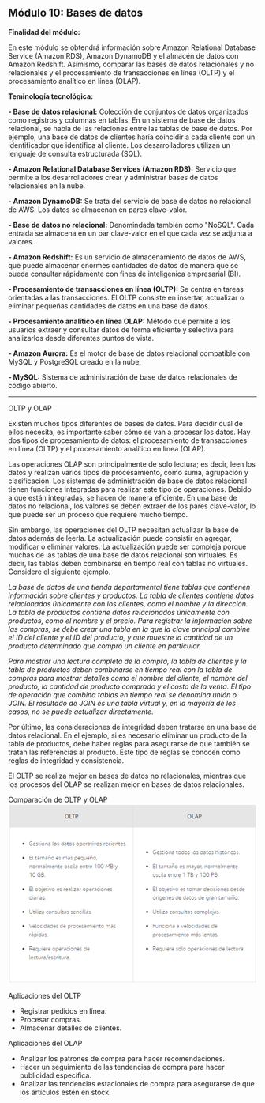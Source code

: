 ## Módulo 10: Bases de datos

**Finalidad del módulo:** 

En este módulo se obtendrá información sobre Amazon Relational Database Service (Amazon RDS), Amazon DynamoDB y el almacén de datos con Amazon Redshift. Asímismo, comparar las bases de datos relacionales y no relacionales y el procesamiento de transacciones en línea (OLTP) y el procesamiento analítico en línea (OLAP).

**Teminología tecnológica:**

**- Base de datos relacional:** Colección de conjuntos de datos organizados como registros y  columnas en tablas. En un sistema de base de datos relacional, se habla de las relaciones entre las tablas de base de datos. Por ejemplo, una base de datos de clientes haría coincidir a cada cliente con un identificador que identifica al cliente. Los desarrolladores utilizan un lenguaje de consulta estructurada (SQL). 

**- Amazon Relational Database Services (Amazon RDS):** Servicio que permite a los desarrolladores crear y administrar bases de datos relacionales en la nube.

**- Amazon DynamoDB:** Se trata del servicio de base de datos no relacional de AWS. Los datos se almacenan en pares clave-valor. 

**- Base de datos no relacional:** Denomindada también como "NoSQL". Cada entrada se almacena en un par clave-valor en el que cada vez se adjunta a valores. 

**- Amazon Redshift:** Es un servicio de almacenamiento de datos de AWS, que puede almacenar enormes cantidades de datos de manera que se pueda consultar rápidamente con fines de inteligenica empresarial (BI).

**- Procesamiento de transacciones en línea (OLTP):** Se centra en tareas orientadas a las transacciones. El OLTP consiste en insertar, actualizar o eliminar pequeñas cantidades de datos en una base de datos.

**- Procesamiento analítico en línea OLAP:** Método que permite a los usuarios extraer y consultar datos de forma eficiente y selectiva para analizarlos desde diferentes puntos de vista. 

**- Amazon Aurora:** Es el motor de base de datos relacional compatible con MySQL y PostgreSQL creado en la nube. 

**- MySQL:** Sistema de administración de base de datos relacionales de código abierto.

---
OLTP y OLAP

Existen muchos tipos diferentes de bases de datos. Para decidir cuál de ellos necesita, es importante saber cómo se van a procesar los datos. Hay dos tipos de procesamiento de datos: el procesamiento de transacciones en línea (OLTP) y el procesamiento analítico en línea (OLAP).

Las operaciones OLAP son principalmente de solo lectura; es decir, leen los datos y realizan varios tipos de procesamiento, como suma, agrupación y clasificación. Los sistemas de administración de base de datos relacional tienen funciones integradas para realizar este tipo de operaciones. Debido a que están integradas, se hacen de manera eficiente. En una base de datos no relacional, los valores se deben extraer de los pares clave-valor, lo que puede ser un proceso que requiere mucho tiempo.

Sin embargo, las operaciones del OLTP necesitan actualizar la base de datos además de leerla. La actualización puede consistir en agregar, modificar o eliminar valores. La actualización puede ser compleja porque muchas de las tablas de una base de datos relacional son virtuales. Es decir, las tablas deben combinarse en tiempo real con tablas no virtuales. Considere el siguiente ejemplo.

*La base de datos de una tienda departamental tiene tablas que contienen información sobre clientes y productos. La tabla de clientes contiene datos relacionados únicamente con los clientes, como el nombre y la dirección. La tabla de productos contiene datos relacionados únicamente con productos, como el nombre y el precio. Para registrar la información sobre las compras, se debe crear una tabla en la que la clave principal combine el ID del cliente y el ID del producto, y que muestre la cantidad de un producto determinado que compró un cliente en particular.*

*Para mostrar una lectura completa de la compra, la tabla de clientes y la tabla de productos deben combinarse en tiempo real con la tabla de compras para mostrar detalles como el nombre del cliente, el nombre del producto, la cantidad de producto comprado y el costo de la venta. El tipo de operación que combina tablas en tiempo real se denomina unión o JOIN. El resultado de JOIN es una tabla virtual y, en la mayoría de los casos, no se puede actualizar directamente.*

Por último, las consideraciones de integridad deben tratarse en una base de datos relacional. En el ejemplo, si es necesario eliminar un producto de la tabla de productos, debe haber reglas para asegurarse de que también se tratan las referencias al producto. Este tipo de reglas se conocen como reglas de integridad y consistencia.

El OLTP se realiza mejor en bases de datos no relacionales, mientras que los procesos del OLAP se realizan mejor en bases de datos relacionales.

Comparación de OLTP y OLAP
![alt text](image.png)

Aplicaciones del OLTP

+ Registrar pedidos en línea.
+ Procesar compras.
+ Almacenar detalles de clientes.

Aplicaciones del OLAP

+ Analizar los patrones de compra para hacer recomendaciones.
+ Hacer un seguimiento de las tendencias de compra para hacer publicidad específica.
+ Analizar las tendencias estacionales de compra para asegurarse de que los artículos estén en stock.